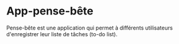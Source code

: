# App-pense-bête
Pense-bête est une application qui permet à différents utilisateurs d'enregistrer leur liste de tâches (to-do list).
